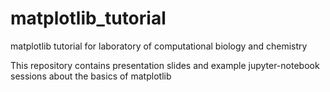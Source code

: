 # matplotlib_tutorial
matplotlib tutorial for laboratory of computational biology and chemistry

This repository contains presentation slides and example jupyter-notebook sessions about the basics of matplotlib
